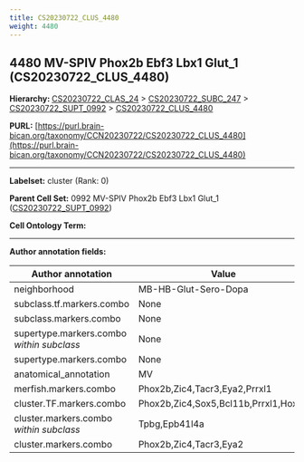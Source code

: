 ```yaml
---
title: CS20230722_CLUS_4480
weight: 4480
---
```

## 4480 MV-SPIV Phox2b Ebf3 Lbx1 Glut_1 (CS20230722_CLUS_4480)
<b>Hierarchy: </b>
[CS20230722_CLAS_24](../CS20230722_CLAS_24) >
[CS20230722_SUBC_247](../CS20230722_SUBC_247) >
[CS20230722_SUPT_0992](../CS20230722_SUPT_0992) >
[CS20230722_CLUS_4480](../CS20230722_CLUS_4480)

**PURL:** [https://purl.brain-bican.org/taxonomy/CCN20230722/CS20230722_CLUS_4480](https://purl.brain-bican.org/taxonomy/CCN20230722/CS20230722_CLUS_4480)

---


**Labelset:** cluster (Rank: 0)

**Parent Cell Set:** 0992 MV-SPIV Phox2b Ebf3 Lbx1 Glut_1 ([CS20230722_SUPT_0992](../CS20230722_SUPT_0992))



**Cell Ontology Term:** 

[MARKER GENES.]: #


---

[TRANSFERRED ANNOTATIONS.]: #


[AUTHOR ANNOTATION FIELDS.]: #


**Author annotation fields:**

| Author annotation | Value |
|-------------------|-------|
|neighborhood|MB-HB-Glut-Sero-Dopa|
|subclass.tf.markers.combo|None|
|subclass.markers.combo|None|
|supertype.markers.combo _within subclass_|None|
|supertype.markers.combo|None|
|anatomical_annotation|MV|
|merfish.markers.combo|Phox2b,Zic4,Tacr3,Eya2,Prrxl1|
|cluster.TF.markers.combo|Phox2b,Zic4,Sox5,Bcl11b,Prrxl1,Hoxd3|
|cluster.markers.combo _within subclass_|Tpbg,Epb41l4a|
|cluster.markers.combo|Phox2b,Zic4,Tacr3,Eya2|
